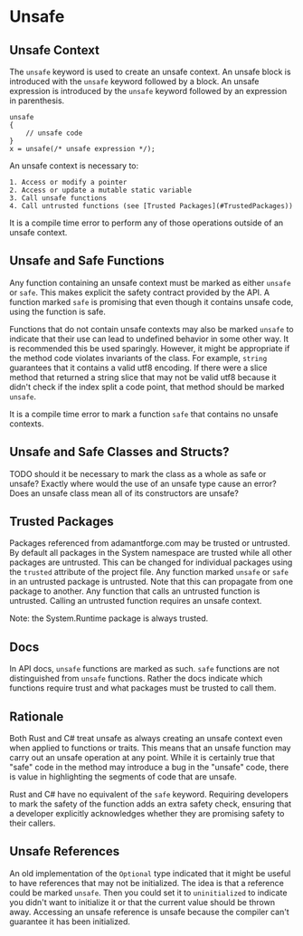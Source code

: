# Unsafe

## Unsafe Context
The `unsafe` keyword is used to create an unsafe context. An unsafe block is introduced with the `unsafe` keyword followed by a block. An unsafe expression is introduced by the `unsafe` keyword followed by an expression in parenthesis.

	unsafe
	{
		// unsafe code
	}
	x = unsafe(/* unsafe expression */);

An unsafe context is necessary to:

	1. Access or modify a pointer
	2. Access or update a mutable static variable
	3. Call unsafe functions
	4. Call untrusted functions (see [Trusted Packages](#TrustedPackages))

It is a compile time error to perform any of those operations outside of an unsafe context.

## Unsafe and Safe Functions

Any function containing an unsafe context must be marked as either `unsafe` or `safe`. This makes explicit the safety contract provided by the API. A function marked `safe` is promising that even though it contains unsafe code, using the function is safe.

Functions that do not contain unsafe contexts may also be marked `unsafe` to indicate that their use can lead to undefined behavior in some other way. It is recommended this be used sparingly. However, it might be appropriate if the method code violates invariants of the class. For example, `string` guarantees that it contains a valid utf8 encoding. If there were a slice method that returned a string slice that may not be valid utf8 because it didn't check if the index split a code point, that method should be marked `unsafe`.

It is a compile time error to mark a function `safe` that contains no unsafe contexts.

## Unsafe and Safe Classes and Structs?

TODO should it be necessary to mark the class as a whole as safe or unsafe? Exactly where would the use of an unsafe type cause an error? Does an unsafe class mean all of its constructors are unsafe?

## Trusted Packages

Packages referenced from adamantforge.com may be trusted or untrusted. By default all packages in the System namespace are trusted while all other packages are untrusted. This can be changed for individual packages using the `trusted` attribute of the project file. Any function marked `unsafe` or `safe` in an untrusted package is untrusted. Note that this can propagate from one package to another. Any function that calls an untrusted function is untrusted. Calling an untrusted function requires an unsafe context.

Note: the System.Runtime package is always trusted.

## Docs

In API docs, `unsafe` functions are marked as such. `safe` functions are not distinguished from `unsafe` functions. Rather the docs indicate which functions require trust and what packages must be trusted to call them.

## Rationale

Both Rust and C# treat unsafe as always creating an unsafe context even when applied to functions or traits. This means that an unsafe function may carry out an unsafe operation at any point. While it is certainly true that "safe" code in the method may introduce a bug in the "unsafe" code, there is value in highlighting the segments of code that are unsafe.

Rust and C# have no equivalent of the `safe` keyword. Requiring developers to mark the safety of the function adds an extra safety check, ensuring that a developer explicitly acknowledges whether they are promising safety to their callers.

## Unsafe References

An old implementation of the `Optional` type indicated that it might be useful to have references that may not be initialized. The idea is that a reference could be marked `unsafe`. Then you could set it to `uninitialized` to indicate you didn't want to initialize it or that the current value should be thrown away. Accessing an unsafe reference is unsafe because the compiler can't guarantee it has been initialized.

